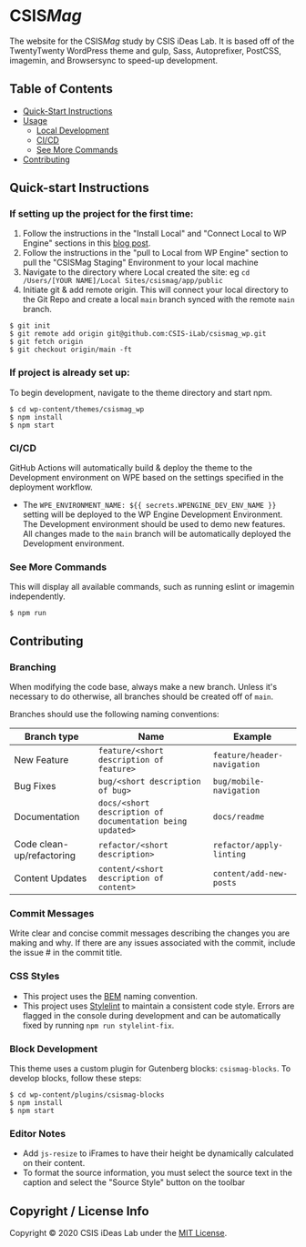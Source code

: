 # CSIS*Mag*

The website for the CSIS*Mag* study by CSIS iDeas Lab. It is based off of the TwentyTwenty WordPress theme and gulp, Sass, Autoprefixer, PostCSS, imagemin, and Browsersync to speed-up development.

## Table of Contents

- [Quick-Start Instructions](#quick-start-instructions)
- [Usage](#usage)
  - [Local Development](#local-development)
  - [CI/CD](#build-for-production)
  - [See More Commands](#see-more-commands)
- [Contributing](#contributing)

## Quick-start Instructions

### If setting up the project for the first time:

1. Follow the instructions in the "Install Local" and "Connect Local to WP Engine" sections in this [blog post](https://wpengine.com/support/local/).
2. Follow the instructions in the "pull to Local from WP Engine" section to pull the "CSISMag Staging" Environment to your local machine
3. Navigate to the directory where Local created the site: eg `cd /Users/[YOUR NAME]/Local Sites/csismag/app/public`
4. Initiate git & add remote origin. This will connect your local directory to the Git Repo and create a local `main` branch synced with the remote `main` branch.

```shell
$ git init
$ git remote add origin git@github.com:CSIS-iLab/csismag_wp.git
$ git fetch origin
$ git checkout origin/main -ft
```

### If project is already set up:

To begin development, navigate to the theme directory and start npm.

```shell
$ cd wp-content/themes/csismag_wp
$ npm install
$ npm start
```

### CI/CD

GitHub Actions will automatically build & deploy the theme to the Development environment on WPE based on the settings specified in the deployment workflow.

- The `WPE_ENVIRONMENT_NAME: ${{ secrets.WPENGINE_DEV_ENV_NAME }}` setting will be deployed to the WP Engine Development Environment. The Development environment should be used to demo new features. All changes made to the `main` branch will be automatically deployed the Development environment.

### See More Commands

This will display all available commands, such as running eslint or imagemin independently.

```shell
$ npm run
```

## Contributing

### Branching

When modifying the code base, always make a new branch. Unless it's necessary to do otherwise, all branches should be created off of `main`.

Branches should use the following naming conventions:

| Branch type               | Name                                                      | Example                     |
| ------------------------- | --------------------------------------------------------- | --------------------------- |
| New Feature               | `feature/<short description of feature>`                  | `feature/header-navigation` |
| Bug Fixes                 | `bug/<short description of bug>`                          | `bug/mobile-navigation`     |
| Documentation             | `docs/<short description of documentation being updated>` | `docs/readme`               |
| Code clean-up/refactoring | `refactor/<short description>`                            | `refactor/apply-linting`    |
| Content Updates           | `content/<short description of content>`                  | `content/add-new-posts`     |

### Commit Messages

Write clear and concise commit messages describing the changes you are making and why. If there are any issues associated with the commit, include the issue # in the commit title.

### CSS Styles

- This project uses the [BEM](http://getbem.com/introduction/) naming convention.
- This project uses [Stylelint](https://stylelint.io) to maintain a consistent code style. Errors are flagged in the console during development and can be automatically fixed by running `npm run stylelint-fix`.

### Block Development

This theme uses a custom plugin for Gutenberg blocks: `csismag-blocks`. To develop blocks, follow these steps:

```shell
$ cd wp-content/plugins/csismag-blocks
$ npm install
$ npm start
```

### Editor Notes

- Add `js-resize` to iFrames to have their height be dynamically calculated on their content.
- To format the source information, you must select the source text in the caption and select the "Source Style" button on the toolbar

## Copyright / License Info

Copyright © 2020 CSIS iDeas Lab under the [MIT License](https://github.com/CSIS-iLab/csismag_wp/blob/main/LICENSE).
